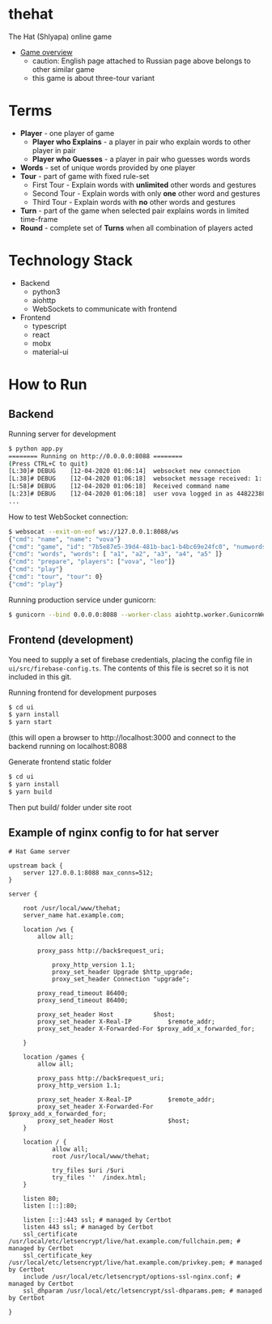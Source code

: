 # thehat
The Hat (Shlyapa) online game
* [Game overview](https://ru.wikipedia.org/wiki/Шляпа_(игра))
  - caution: English page attached to Russian page above belongs to other similar game
  - this game is about three-tour variant
# Terms 
- **Player** - one player of game 
    - **Player who Explains** - a player in pair who explain words to other player in pair
    - **Player who Guesses** - a player in pair who guesses words words
- **Words** - set of unique words provided by one player 
- **Tour** - part of game with fixed rule-set
    - First Tour - Explain words with **unlimited** other words and gestures
    - Second Tour - Explain words with only **one** other word and gestures
    - Third Tour - Explain words with **no** other words and gestures
- **Turn** - part of the game when selected pair explains words in limited time-frame
- **Round** - complete set of **Turns** when all combination of players acted

# Technology Stack 
* Backend
  * python3
  * aiohttp
  * WebSockets to communicate with frontend 
* Frontend 
  * typescript
  * react
  * mobx
  * material-ui

# How to Run
## Backend 

Running server for development 
```bash
$ python app.py
======== Running on http://0.0.0.0:8088 ========
(Press CTRL+C to quit)
[L:30]# DEBUG    [12-04-2020 01:06:14]  websocket new connection
[L:38]# DEBUG    [12-04-2020 01:06:18]  websocket message received: 1: {"cmd": "name", "name": "vova"}
[L:58]# DEBUG    [12-04-2020 01:06:18]  Received command name
[L:23]# DEBUG    [12-04-2020 01:06:18]  user vova logged in as 4482238864
...
```

How to test WebSocket connection:
```bash
$ websocat --exit-on-eof ws://127.0.0.1:8088/ws
{"cmd": "name", "name": "vova"}
{"cmd": "game", "id": "7b5e87e5-39d4-481b-bac1-b4bc69e24fc0", "numwords": 6}
{"cmd": "words", "words": [ "a1", "a2", "a3", "a4", "a5" ]}
{"cmd": "prepare", "players": ["vova", "leo"]}
{"cmd": "play"}
{"cmd": "tour", "tour": 0}
{"cmd": "play"}
```

Running production service under gunicorn:
```bash
$ gunicorn --bind 0.0.0.0:8088 --worker-class aiohttp.worker.GunicornWebWorker --workers 1 --threads 8 app:app
```

## Frontend (development)

You need to supply a set of firebase credentials, placing the config file in `ui/src/firebase-config.ts`. The contents of this file is secret so it is not included in this git.

Running frontend for development purposes
```bash
$ cd ui
$ yarn install
$ yarn start
```
(this will open a browser to http://localhost:3000 and connect to the backend running on localhost:8088 

Generate frontend static folder
```bash
$ cd ui
$ yarn install
$ yarn build
```
Then put build/ folder under site root

## Example of nginx config to for hat server
```
# Hat Game server

upstream back {
	server 127.0.0.1:8088 max_conns=512;
}

server {

	root /usr/local/www/thehat;
	server_name hat.example.com;

	location /ws {
		allow all;

		proxy_pass http://back$request_uri;

      		proxy_http_version 1.1;
      		proxy_set_header Upgrade $http_upgrade;
      		proxy_set_header Connection "upgrade";

		proxy_read_timeout 86400;
		proxy_send_timeout 86400;

		proxy_set_header Host		    $host;
		proxy_set_header X-Real-IP          $remote_addr;
		proxy_set_header X-Forwarded-For $proxy_add_x_forwarded_for;

	}

	location /games {
		allow all;

		proxy_pass http://back$request_uri;
		proxy_http_version 1.1;

		proxy_set_header X-Real-IP          $remote_addr;
		proxy_set_header X-Forwarded-For    $proxy_add_x_forwarded_for;
		proxy_set_header Host               $host;
	}

    location / {
            allow all;
            root /usr/local/www/thehat;

            try_files $uri /$uri
            try_files ''  /index.html;
    }

    listen 80;
    listen [::]:80;

    listen [::]:443 ssl; # managed by Certbot
    listen 443 ssl; # managed by Certbot
    ssl_certificate /usr/local/etc/letsencrypt/live/hat.example.com/fullchain.pem; # managed by Certbot
    ssl_certificate_key /usr/local/etc/letsencrypt/live/hat.example.com/privkey.pem; # managed by Certbot
    include /usr/local/etc/letsencrypt/options-ssl-nginx.conf; # managed by Certbot
    ssl_dhparam /usr/local/etc/letsencrypt/ssl-dhparams.pem; # managed by Certbot

}
```